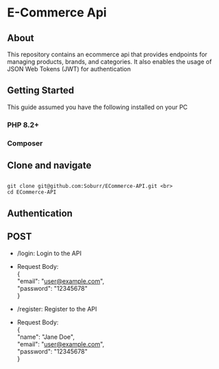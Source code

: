 # E-Commerce Api

## About
This repository contains an ecommerce api that provides endpoints for managing products, brands, and categories. It also enables the usage of JSON Web Tokens (JWT) for authentication

## Getting Started 
This guide assumed you have the following installed on your PC
### PHP 8.2+ <br>
### Composer

## Clone and navigate
##
    git clone git@github.com:Soburr/ECommerce-API.git <br>
    cd ECommerce-API

## Authentication
## POST 
- /login: Login to the API <br>
- Request Body: <br>
  { <br>
   "email": "user@example.com", <br>
   "password": "12345678" <br>
  }

  
- /register: Register to the API
- Request Body: <br>
  { <br>
   "name": "Jane Doe", <br>
   "email": "user@example.com", <br>
   "password": "12345678" <br>
  }

